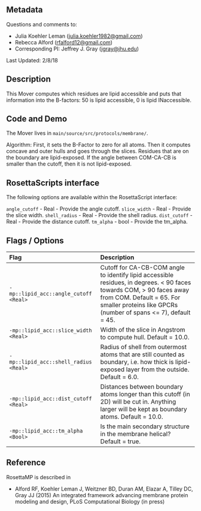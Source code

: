 ## Metadata

Questions and comments to:

- Julia Koehler Leman (julia.koehler1982@gmail.com)
- Rebecca Alford (rfalford12@gmail.com)
- Corresponding PI: Jeffrey J. Gray (jgray@jhu.edu)

Last Updated: 2/8/18

## Description

This Mover computes which residues are lipid accessible and puts that information into the B-factors: 50 is lipid accessible, 0 is lipid INaccessible. 

## Code and Demo

The Mover lives in `main/source/src/protocols/membrane/`.

Algorithm: First, it sets the B-Factor to zero for all atoms. Then it computes concave and outer hulls and goes through the slices. Residues that are on the boundary are lipid-exposed. If the angle between COM-CA-CB is smaller than the cutoff, then it is not lipid-exposed.

## RosettaScripts interface

The following options are available within the RosettaScript interface:

`angle_cutoff` - Real - Provide the angle cutoff.
`slice_width` - Real - Provide the slice width.
`shell_radius` - Real - Provide the shell radius.
`dist_cutoff` - Real - Provide the distance cutoff.
`tm_alpha` - bool - Provide the tm_alpha.


## Flags / Options

|**Flag**|**Description**|
|:-------|:--------------|
|`-mp::lipid_acc::angle_cutoff <Real>` | Cutoff for CA-CB-COM angle to identify lipid accessible residues, in degrees. < 90 faces towards COM, > 90 faces away from COM. Default = 65. For smaller proteins like GPCRs (number of spans <= 7), default = 45. |
|`-mp::lipid_acc::slice_width <Real>` | Width of the slice in Angstrom to compute hull. Default = 10.0.  |
|`-mp::lipid_acc::shell_radius <Real>` | Radius of shell from outermost atoms that are still counted as boundary, i.e. how thick is lipid-exposed layer from the outside. Default = 6.0. |
|`-mp::lipid_acc::dist_cutoff <Real>` | Distances between boundary atoms longer than this cutoff (in 2D) will be cut in. Anything larger will be kept as boundary atoms. Default = 10.0. |
|`-mp::lipid_acc::tm_alpha <Bool>` | Is the main secondary structure in the membrane helical? Default = true.  |

## Reference

RosettaMP is described in 

* Alford RF, Koehler Leman J, Weitzner BD, Duran AM, Elazar A, Tilley DC, Gray JJ (2015) An integrated framework advancing membrane protein modeling and design, PLoS Computational Biology (in press)
